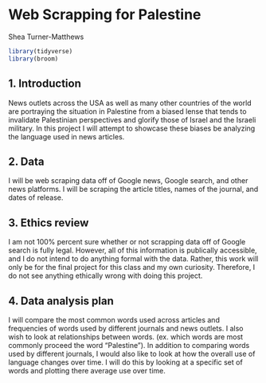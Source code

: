 Web Scrapping for Palestine
================
Shea Turner-Matthews

``` r
library(tidyverse)
library(broom)
```

## 1. Introduction

News outlets across the USA as well as many other countries of the world
are portraying the situation in Palestine from a biased lense that tends
to invalidate Palestinian perspectives and glorify those of Israel and
the Israeli military. In this project I will attempt to showcase these
biases be analyzing the language used in news articles.

## 2. Data

I will be web scraping data off of Google news, Google search, and other
news platforms. I will be scraping the article titles, names of the
journal, and dates of release.

## 3. Ethics review

I am not 100% percent sure whether or not scrapping data off of Google
search is fully legal. However, all of this information is publically
accessible, and I do not intend to do anything formal with the data.
Rather, this work will only be for the final project for this class and
my own curiosity. Therefore, I do not see anything ethically wrong with
doing this project.

## 4. Data analysis plan

I will compare the most common words used across articles and
frequencies of words used by different journals and news outlets. I also
wish to look at relationships between words. (ex. which words are most
commonly proceed the word “Palestine”). In addition to comparing words
used by different journals, I would also like to look at how the overall
use of language changes over time. I will do this by looking at a
specific set of words and plotting there average use over time.
